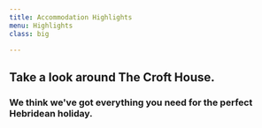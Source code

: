 ```yaml
---
title: Accommodation Highlights
menu: Highlights
class: big

---
```


## Take a look around The Croft House.
### We think we've got everything you need for the perfect Hebridean holiday.
